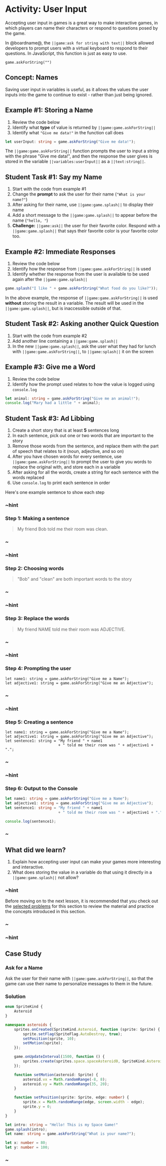 # Activity: User Input

Accepting user input in games is a great way to make interactive games, in which players can name their characters or respond to questions posed by the game.

In @boardname@, the ``||game:ask for string with text||`` block allowed developers to prompt users with a virtual keyboard to respond to their questions. In JavaScript, this function is just as easy to use.

```sig
game.askForString("")
```

## Concept: Names

Saving user input in variables is useful, as it allows the values the user inputs into the game to continue to exist - rather than just being ignored.

## Example #1: Storing a Name

1. Review the code below
2. Identify what **type** of value is returned by ``||game:game.askForString||``
3. Identify what ``"Give me data!"`` in the function call does

```typescript
let userInput: string = game.askForString("Give me data!");
```

The ``||game:game.askForString||`` function prompts the user to input a string with the phrase "Give me data!", and then the response the user gives is stored in the variable ``||variables:userInput||`` as a ``||text:string||``.

## Student Task #1: Say my Name

1. Start with the code from example #1
2. Change the **prompt** to ask the user for their name (``"What is your name?"``)
3. After asking for their name, use ``||game:game.splash||`` to display their name
4. Add a short message to the ``||game:game.splash||`` to appear before the name (``"hello, "``)
5. **Challenge:** ``||game:ask||`` the user for their favorite color. Respond with a ``||game:game.splash||`` that says their favorite color is your favorite color too.

## Example #2: Immediate Responses

1. Review the code below
2. Identify how the response from ``||game:game.askForString||`` is used
3. Identify whether the response from the user is available to be used again after the ``||game:game.splash||``

```typescript
game.splash("I like " + game.askForString("What food do you like?"));
```

In the above example, the response of ``||game:game.askForString||`` is used **without** storing the result in a variable. The result will be used in the ``||game:game.splash||``, but is inaccessible outside of that.

## Student Task #2: Asking another Quick Question

1. Start with the code from example #2
2. Add another line containing a ``||game:game.splash||``
3. In the new ``||game:game.splash||``, ask the user what they had for lunch with ``||game:game.askForString||``, to ``||game:splash||`` it on the screen

## Example #3: Give me a Word

1. Review the code below
2. Identify how the prompt used relates to how the value is logged using ``console.log``

```typescript
let animal: string = game.askForString("Give me an animal!");
console.log("Mary had a little " + animal);
```

## Student Task #3: Ad Libbing

1. Create a short story that is at least **5** sentences long
2. In each sentence, pick out one or two words that are important to the story
3. Remove those words from the sentence, and replace them with the part of speech that relates to it (noun, adjective, and so on)
4. After you have chosen words for every sentence, use ``||game:game.askForString||`` to prompt the user to give you words to replace the original with, and store each in a variable
5. After asking for all the words, create a string for each sentence with the words replaced
6. Use ``console.log`` to print each sentence in order

Here's one example sentence to show each step

### ~hint

### Step 1: Making a sentence

> My friend Bob told me their room was clean.

### ~

### ~hint

### Step 2: Choosing words

> "Bob" and "clean" are both important words to the story

### ~

### ~hint

### Step 3: Replace the words

> My friend NAME told me their room was ADJECTIVE.

### ~

### ~hint

### Step 4: Prompting the user

```typescript-ignore
let name1: string = game.askForString("Give me a Name");
let adjective1: string = game.askForString("Give me an Adjective");
```

### ~

### ~hint

### Step 5: Creating a sentence

```typescript-ignore
let name1: string = game.askForString("Give me a Name");
let adjective1: string = game.askForString("Give me an Adjective");
let sentence1: string = "My friend " + name1
                        + " told me their room was " + adjective1 + ".";
```

### ~

### ~hint

### Step 6: Output to the Console

```typescript
let name1: string = game.askForString("Give me a Name");
let adjective1: string = game.askForString("Give me an Adjective");
let sentence1: string = "My friend " + name1
                        + " told me their room was " + adjective1 + ".";

console.log(sentence1);
```

### ~

## What did we learn?

1. Explain how accepting user input can make your games more interesting and interactive.
2. What does storing the value in a variable do that using it directly in a ``||game:game.splash||`` not allow?

### ~hint

Before moving on to the next lesson, it is recommended that you check out the [selected problems](/courses/csintro3/intro/user-input-problems) for this section to review the material and practice the concepts introduced in this section.

### ~

### ~hint

## Case Study

### Ask for a Name

Ask the user for their name with ``||game:game.askForString||``, so that the game can use their name to personalize messages to them in the future.

### Solution

```typescript
enum SpriteKind {
    Asteroid
}

namespace asteroids {
    sprites.onCreated(SpriteKind.Asteroid, function (sprite: Sprite) {
        sprite.setFlag(SpriteFlag.AutoDestroy, true);
        setPosition(sprite, 10);
        setMotion(sprite);
    });

    game.onUpdateInterval(1500, function () {
        sprites.create(sprites.space.spaceAsteroid0, SpriteKind.Asteroid);
    });

    function setMotion(asteroid: Sprite) {
        asteroid.vx = Math.randomRange(-8, 8);
        asteroid.vy = Math.randomRange(35, 20);
    }

    function setPosition(sprite: Sprite, edge: number) {
        sprite.x = Math.randomRange(edge, screen.width - edge);
        sprite.y = 0;
    }
}

let intro: string = "Hello! This is my Space Game!"
game.splash(intro);
let name: string = game.askForString("What is your name?");

let x: number = 80;
let y: number = 100;
```

### ~